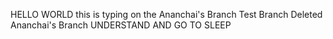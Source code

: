 HELLO WORLD 
this is typing on the Ananchai's Branch
Test Branch
Deleted Ananchai's Branch UNDERSTAND AND GO TO SLEEP

